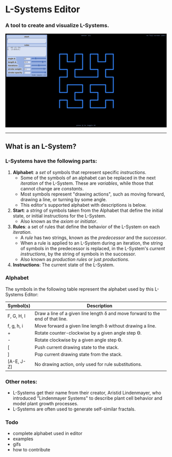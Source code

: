 # L-Systems Editor
### A tool to create and visualize L-Systems.
![The editor in fullscreen mode](/img/screenshots/fullscreen-01.png)
<hr>

## What is an L-System?

### L-Systems have the following parts:
1. **Alphabet**: a *set* of symbols that represent specific *instructions*. 
   * Some of the symbols of an alphabet can be replaced in the next *iteration* of the L-System. These are *variables*, while those that cannot change are *constants*.
   * Most symbols represent "drawing actions", such as moving forward, drawing a line, or turning by some angle.
   * This editor's supported alphabet with descriptions is below.
2. **Start**: a *string* of symbols taken from the Alphabet that define the initial state, or initial instructions for the L-System. 
   * Also known as the *axiom* or *initiator*.
3. **Rules**: a set of rules that define the behavior of the L-System on each *iteration*. 
   * A *rule* has two strings, known as the *predecessor* and the *successor*.
   * When a rule is applied to an L-System during an iteration, the string of symbols in the predecessor is replaced, in the L-System's *current instructions*, by the string of symbols in the successor. 
   * Also known as *production rules* or just *productions*.
4. **Instructions**: The current state of the L-System. 

### Alphabet
The symbols in the following table represent the alphabet used by this L-Systems Editor:

| Symbol(s)  | Description                                                                    |
| ---------- | ------------------------------------------------------------------------------ |
| F, G, H, I | Draw a line of a given line length δ and move forward to the end of that line. |
| f, g, h, i | Move forward a given line length δ without drawing a line.                     |
| +          | Rotate counter-clockwise by a given angle step ϴ.                              |
| -          | Rotate clockwise by a given angle step ϴ.                                      |
| [          | Push current drawing state to the stack.                                       |
| ]          | Pop current drawing state from the stack.                                      |
| [A-E, J-Z] | No drawing action, only used for rule substitutions.                           |


### Other notes:
* L-Systems get their name from their creator, Aristid Lindenmayer, who introduced "Lindenmayer Systems" to describe plant cell behavior and model plant growth processes.
* L-Systems are often used to generate self-similar fractals.


### Todo
* complete alphabet used in editor
* examples
* gifs
* how to contribute
